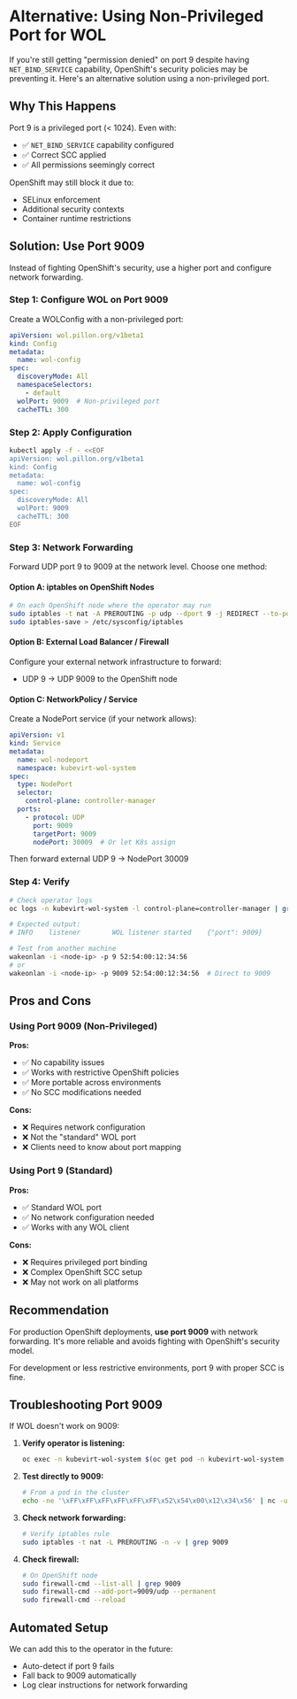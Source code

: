 # Alternative: Using Non-Privileged Port for WOL

If you're still getting "permission denied" on port 9 despite having `NET_BIND_SERVICE` capability, OpenShift's security policies may be preventing it. Here's an alternative solution using a non-privileged port.

## Why This Happens

Port 9 is a privileged port (< 1024). Even with:
- ✅ `NET_BIND_SERVICE` capability configured
- ✅ Correct SCC applied
- ✅ All permissions seemingly correct

OpenShift may still block it due to:
- SELinux enforcement
- Additional security contexts
- Container runtime restrictions

## Solution: Use Port 9009

Instead of fighting OpenShift's security, use a higher port and configure network forwarding.

### Step 1: Configure WOL on Port 9009

Create a WOLConfig with a non-privileged port:

```yaml
apiVersion: wol.pillon.org/v1beta1
kind: Config
metadata:
  name: wol-config
spec:
  discoveryMode: All
  namespaceSelectors:
    - default
  wolPort: 9009  # Non-privileged port
  cacheTTL: 300
```

### Step 2: Apply Configuration

```bash
kubectl apply -f - <<EOF
apiVersion: wol.pillon.org/v1beta1
kind: Config
metadata:
  name: wol-config
spec:
  discoveryMode: All
  wolPort: 9009
  cacheTTL: 300
EOF
```

### Step 3: Network Forwarding

Forward UDP port 9 to 9009 at the network level. Choose one method:

#### Option A: iptables on OpenShift Nodes

```bash
# On each OpenShift node where the operator may run
sudo iptables -t nat -A PREROUTING -p udp --dport 9 -j REDIRECT --to-port 9009
sudo iptables-save > /etc/sysconfig/iptables
```

#### Option B: External Load Balancer / Firewall

Configure your external network infrastructure to forward:
- UDP 9 → UDP 9009 to the OpenShift node

#### Option C: NetworkPolicy / Service

Create a NodePort service (if your network allows):

```yaml
apiVersion: v1
kind: Service
metadata:
  name: wol-nodeport
  namespace: kubevirt-wol-system
spec:
  type: NodePort
  selector:
    control-plane: controller-manager
  ports:
    - protocol: UDP
      port: 9009
      targetPort: 9009
      nodePort: 30009  # Or let K8s assign
```

Then forward external UDP 9 → NodePort 30009

### Step 4: Verify

```bash
# Check operator logs
oc logs -n kubevirt-wol-system -l control-plane=controller-manager | grep "WOL listener"

# Expected output:
# INFO    listener        WOL listener started    {"port": 9009}

# Test from another machine
wakeonlan -i <node-ip> -p 9 52:54:00:12:34:56
# or
wakeonlan -i <node-ip> -p 9009 52:54:00:12:34:56  # Direct to 9009
```

## Pros and Cons

### Using Port 9009 (Non-Privileged)

**Pros:**
- ✅ No capability issues
- ✅ Works with restrictive OpenShift policies
- ✅ More portable across environments
- ✅ No SCC modifications needed

**Cons:**
- ❌ Requires network configuration
- ❌ Not the "standard" WOL port
- ❌ Clients need to know about port mapping

### Using Port 9 (Standard)

**Pros:**
- ✅ Standard WOL port
- ✅ No network configuration needed
- ✅ Works with any WOL client

**Cons:**
- ❌ Requires privileged port binding
- ❌ Complex OpenShift SCC setup
- ❌ May not work on all platforms

## Recommendation

For production OpenShift deployments, **use port 9009** with network forwarding. It's more reliable and avoids fighting with OpenShift's security model.

For development or less restrictive environments, port 9 with proper SCC is fine.

## Troubleshooting Port 9009

If WOL doesn't work on 9009:

1. **Verify operator is listening:**
   ```bash
   oc exec -n kubevirt-wol-system $(oc get pod -n kubevirt-wol-system -l control-plane=controller-manager -o name) -- netstat -ulpn | grep 9009
   ```

2. **Test directly to 9009:**
   ```bash
   # From a pod in the cluster
   echo -ne '\xFF\xFF\xFF\xFF\xFF\xFF\x52\x54\x00\x12\x34\x56' | nc -u <pod-ip> 9009
   ```

3. **Check network forwarding:**
   ```bash
   # Verify iptables rule
   sudo iptables -t nat -L PREROUTING -n -v | grep 9009
   ```

4. **Check firewall:**
   ```bash
   # On OpenShift node
   sudo firewall-cmd --list-all | grep 9009
   sudo firewall-cmd --add-port=9009/udp --permanent
   sudo firewall-cmd --reload
   ```

## Automated Setup

We can add this to the operator in the future:
- Auto-detect if port 9 fails
- Fall back to 9009 automatically
- Log clear instructions for network forwarding

